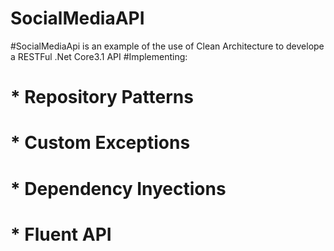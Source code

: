 # SocialMediaAPI

#SocialMediaApi is an example of the use of Clean Architecture to develope a RESTFul .Net Core3.1 API
#Implementing: 
# * Repository Patterns
# * Custom Exceptions
# * Dependency Inyections
# * Fluent API
